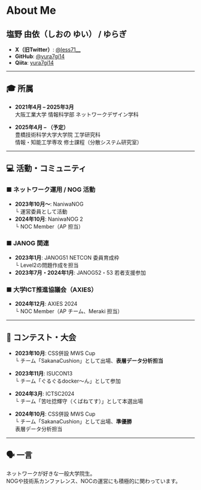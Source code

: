 # About Me

## 塩野 由依（しおの ゆい） / ゆらぎ

- **X（旧Twitter）**: [@less71__](https://twitter.com/less71__)
- **GitHub**: [@yura7gi14](https://github.com/yura7gi14)
- **Qiita**: [yura7gi14](https://qiita.com/yura7gi14)

---

## 🎓 所属

- **2021年4月 – 2025年3月**  
  大阪工業大学 情報科学部 ネットワークデザイン学科

- **2025年4月 – （予定）**  
  豊橋技術科学大学大学院 工学研究科  
  情報・知能工学専攻 修士課程（分散システム研究室）

---

## 💻 活動・コミュニティ

### ■ ネットワーク運用 / NOG 活動
- **2023年10月〜**: NaniwaNOG  
  └ 運営委員として活動
- **2024年10月**: NaniwaNOG 2  
  └ NOC Member（AP 担当）

### ■ JANOG 関連
- **2023年1月**: JANOG51 NETCON 委員育成枠  
  └ Level2の問題作成を担当
- **2023年7月・2024年1月**: JANOG52・53 若者支援参加

### ■ 大学ICT推進協議会（AXIES）
- **2024年12月**: AXIES 2024  
  └ NOC Member（AP チーム、Meraki 担当）

---

## 🧠 コンテスト・大会

- **2023年10月**: CSS併設 MWS Cup  
  └ チーム「SakanaCushion」として出場、**表層データ分析担当**

- **2023年11月**: ISUCON13  
  └ チーム「ぐるぐるdocker〜ん」として参加

- **2024年3月**: ICTSC2024  
  └ チーム「苦吐捻輝守（くばねてす）」として本選出場

- **2024年10月**: CSS併設 MWS Cup  
  └ チーム「SakanaCushion」として出場、**準優勝**  
     表層データ分析担当

---

## 🗣 一言

ネットワークが好きな一般大学院生。  
NOGや技術系カンファレンス、NOCの運営にも積極的に関わっています。

